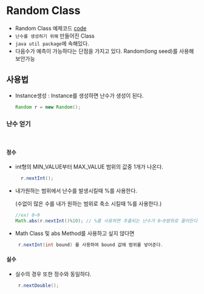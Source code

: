 
Random Class
====
 - Random Class 예제코드 [code](https://github.com/LeeWoooo/SIST_Class/blob/master/Java/Day(20.11.13)/RandomClass/UseRandom.java)
 - `난수를 생성하기 위해` 만들어진 Class
 - `java util package`에 속해있다.
 - 다음수가 예측이 가능하다는 단점을 가지고 있다. Random(long seed)를 사용해 보안가능

## 사용법

- Instance생성 : Instance를 생성하면 난수가 생성이 된다.

  ```java
  Random r = new Random();
  ```

### 난수 얻기
<br>

#### 정수 

  - int형의 MIN_VALUE부터 MAX_VALUE 범위의 값중 1개가 나온다.

    ```java
      r.nextInt();
    ```

  -  내가원하는 범위에서 난수를 발생시킬때 %를 사용한다.

     (수없이 많은 수를 내가 원하는 범위로 축소 시킬때 %를 사용한다.)

      ```java
      //ex) 0~9
      Math.abs(r.nextInt()%10); // %를 사용하면 추출되는 난수가 0~9범위로 줄어든다.
      ```

  - Math Class 및 abs Method를 사용하고 싶지 않다면 

     ```java
      r.nextInt(int bound) 를 사용하여 bound 값에 범위를 넣어준다.
      ```

#### 실수 
  - 실수의 경우 또한 정수와 동일하다.
     ```java
      r.nextDouble(); 
      ```
